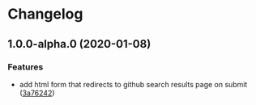 # Changelog

## 1.0.0-alpha.0 (2020-01-08)


### Features

* add html form that redirects to github search results page on submit ([3a76242](https://github.com/dmrqx/github-search/commit/3a7624259f36a3cbf65727e2d24ac5d15ab6f9fa))
